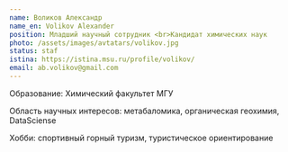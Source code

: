 ```yaml
---
name: Воликов Александр
name_en: Volikov Alexander
position: Младший научный сотрудник <br>Кандидат химических наук
photo: /assets/images/avtatars/volikov.jpg
status: staf
istina: https://istina.msu.ru/profile/volikov/
email: ab.volikov@gmail.com
---
```


Образование: Химический факультет МГУ

Область научных интересов: метабаломика, органическая геохимия, DataSciense

Хобби: спортивный горный туризм, туристическое ориентирование